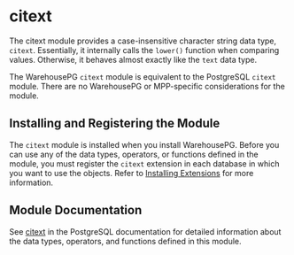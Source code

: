 # citext 

The citext module provides a case-insensitive character string data type, `citext`. Essentially, it internally calls the `lower()` function when comparing values. Otherwise, it behaves almost exactly like the `text` data type.

The WarehousePG `citext` module is equivalent to the PostgreSQL `citext` module. There are no WarehousePG or MPP-specific considerations for the module.

## <a id="topic_reg"></a>Installing and Registering the Module 

The `citext` module is installed when you install WarehousePG. Before you can use any of the data types, operators, or functions defined in the module, you must register the `citext` extension in each database in which you want to use the objects. Refer to [Installing Extensions](../../install_guide/install_extensions.html) for more information.

## <a id="topic_info"></a>Module Documentation 

See [citext](https://www.postgresql.org/docs/12/citext.html) in the PostgreSQL documentation for detailed information about the data types, operators, and functions defined in this module.

